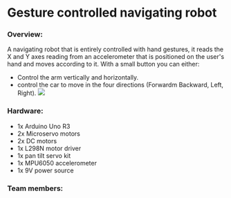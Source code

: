 # Gesture controlled navigating robot

### Overview:
A navigating robot that is entirely controlled with hand gestures, it reads the X and Y axes reading from an accelerometer that is positioned on the user's hand and moves according to it.
With a small button you can either:
* Control the arm vertically and horizontally.
* control the car to move in the four directions (Forwardm Backward, Left, Right).
![](https://media.giphy.com/media/3zD0he1yak6g1h57wl/giphy.gif)

### Hardware:
* 1x Arduino Uno R3
* 2x Microservo motors
* 2x DC motors
* 1x L298N motor driver
* 1x pan tilt servo kit
* 1x MPU6050 accelerometer 
* 1x 9V power source



### Team members: 
